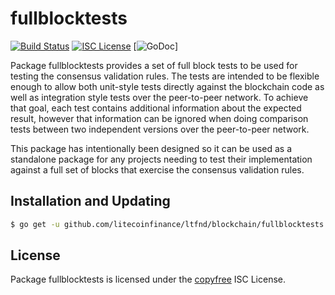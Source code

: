 fullblocktests
==============

[![Build Status](http://img.shields.io/travis/litecoinfinance/ltfnd.svg)](https://travis-ci.org/litecoinfinance/ltfnd) 
[![ISC License](http://img.shields.io/badge/license-ISC-blue.svg)](http://copyfree.org)
[![GoDoc](https://img.shields.io/badge/godoc-reference-blue.svg)]

Package fullblocktests provides a set of full block tests to be used for testing
the consensus validation rules.  The tests are intended to be flexible enough to
allow both unit-style tests directly against the blockchain code as well as
integration style tests over the peer-to-peer network.  To achieve that goal,
each test contains additional information about the expected result, however
that information can be ignored when doing comparison tests between two
independent versions over the peer-to-peer network.

This package has intentionally been designed so it can be used as a standalone
package for any projects needing to test their implementation against a full set
of blocks that exercise the consensus validation rules.

## Installation and Updating

```bash
$ go get -u github.com/litecoinfinance/ltfnd/blockchain/fullblocktests
```

## License

Package fullblocktests is licensed under the [copyfree](http://copyfree.org) ISC
License.
